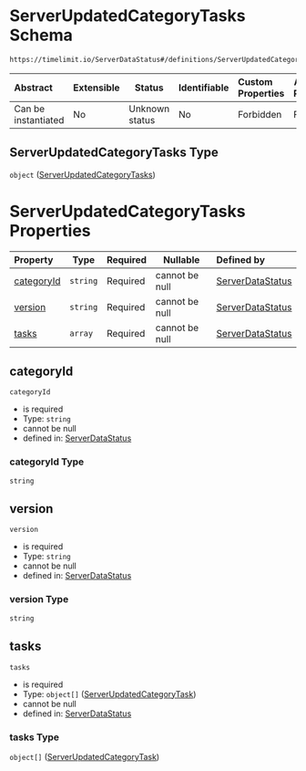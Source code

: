 # ServerUpdatedCategoryTasks Schema

```txt
https://timelimit.io/ServerDataStatus#/definitions/ServerUpdatedCategoryTasks
```




| Abstract            | Extensible | Status         | Identifiable | Custom Properties | Additional Properties | Access Restrictions | Defined In                                                                            |
| :------------------ | ---------- | -------------- | ------------ | :---------------- | --------------------- | ------------------- | ------------------------------------------------------------------------------------- |
| Can be instantiated | No         | Unknown status | No           | Forbidden         | Forbidden             | none                | [ServerDataStatus.schema.json\*](ServerDataStatus.schema.json "open original schema") |

## ServerUpdatedCategoryTasks Type

`object` ([ServerUpdatedCategoryTasks](serverdatastatus-definitions-serverupdatedcategorytasks.md))

# ServerUpdatedCategoryTasks Properties

| Property                  | Type     | Required | Nullable       | Defined by                                                                                                                                                                                                      |
| :------------------------ | -------- | -------- | -------------- | :-------------------------------------------------------------------------------------------------------------------------------------------------------------------------------------------------------------- |
| [categoryId](#categoryid) | `string` | Required | cannot be null | [ServerDataStatus](serverdatastatus-definitions-serverupdatedcategorytasks-properties-categoryid.md "https&#x3A;//timelimit.io/ServerDataStatus#/definitions/ServerUpdatedCategoryTasks/properties/categoryId") |
| [version](#version)       | `string` | Required | cannot be null | [ServerDataStatus](serverdatastatus-definitions-serverupdatedcategorytasks-properties-version.md "https&#x3A;//timelimit.io/ServerDataStatus#/definitions/ServerUpdatedCategoryTasks/properties/version")       |
| [tasks](#tasks)           | `array`  | Required | cannot be null | [ServerDataStatus](serverdatastatus-definitions-serverupdatedcategorytasks-properties-tasks.md "https&#x3A;//timelimit.io/ServerDataStatus#/definitions/ServerUpdatedCategoryTasks/properties/tasks")           |

## categoryId




`categoryId`

-   is required
-   Type: `string`
-   cannot be null
-   defined in: [ServerDataStatus](serverdatastatus-definitions-serverupdatedcategorytasks-properties-categoryid.md "https&#x3A;//timelimit.io/ServerDataStatus#/definitions/ServerUpdatedCategoryTasks/properties/categoryId")

### categoryId Type

`string`

## version




`version`

-   is required
-   Type: `string`
-   cannot be null
-   defined in: [ServerDataStatus](serverdatastatus-definitions-serverupdatedcategorytasks-properties-version.md "https&#x3A;//timelimit.io/ServerDataStatus#/definitions/ServerUpdatedCategoryTasks/properties/version")

### version Type

`string`

## tasks




`tasks`

-   is required
-   Type: `object[]` ([ServerUpdatedCategoryTask](serverdatastatus-definitions-serverupdatedcategorytask.md))
-   cannot be null
-   defined in: [ServerDataStatus](serverdatastatus-definitions-serverupdatedcategorytasks-properties-tasks.md "https&#x3A;//timelimit.io/ServerDataStatus#/definitions/ServerUpdatedCategoryTasks/properties/tasks")

### tasks Type

`object[]` ([ServerUpdatedCategoryTask](serverdatastatus-definitions-serverupdatedcategorytask.md))
